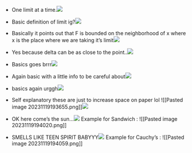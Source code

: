 - One limit at a time.![](https://lh7-us.googleusercontent.com/-VEuqq4g8XRCApYd75f5SFiqIWRbiWQaBglkH04Et3Un_9ah86-A41QdsgnS518xnN8fYvFBozNCZip8grQvjCMeRqerusq3llVsG_JzzATdaFMT7tSdXMyqotv_WlBUoMoRKfeOY-3SdF-SokQgJAQ)
    
- Basic definition of limit ig?![](https://lh7-us.googleusercontent.com/ya9tsvdfzHXzILFvwu4dIcAjexoJXoCwgqrG4Q8anuzA1V7f7aYPTRFVrk5JYFOnZwzWb8e2y6--pMtk2ZEmYsGCDamMCoaEa-VcKIr1r1yi0lAvBBvVefqSj4rxm0KVBJBxYsTUuReI2lcvu-d0NQk)
    
- Basically it points out that F is bounded on the neighborhood of x where x is the place where we are taking it’s limit![](https://lh7-us.googleusercontent.com/VHuNyYBx7CADci1vg8iZS_-Dg286lOUBoy-6hATgpssA_5orGanhT4IaJtSpnAV-gxeuRFlkYceCAk6HB0bdo3QP4tmynBKG-f_hQlRrxADlnYlYxHUTzMQyRH1OGnxMhBlEQtXNQpTVAWLBq7yjaU0)
    
- Yes because delta can be as close to the point..![](https://lh7-us.googleusercontent.com/R9ptIbTnqsIXCJMUtBYjXwU73vHFpsAyi7GjnQ8cGRRh0Z_lW-wX1LFTn3FBjJ_M2Xv2P10Wj2CLL9TnOgq4eoTCtLEktHsz3xRJUjER61G7-V8pgFKxX65EUUZXFtmzPSUTYPIgEXkCowCfoog8Q_M)
    
- Basics goes brrr![](https://lh7-us.googleusercontent.com/7t0KHkqouvcLBeArQAAuQinbFdxUi7CzqElPyRb3NFdhU8icWWkjlxfMs9wWzhdicmq7Yimv4aArB0TpXySTkcTx-jYmYpLuc2Wl3zygFb6B2q-vQ8oYz-Qc850y2JgVsB_ObdbotyFmwi6jbNHLc1c)
    
- Again basic with a little info to be careful about![](https://lh7-us.googleusercontent.com/6QEZVSRuLChcl_B8SZpqfGt5kteEV8FWCk45z27dL55cih__8smzck60XwHEEn3un9DrUziRgGnI-pOauu8QE8oqdpDAVFeAJZaNkM9i9uv6_5-5gSpqA9xvZ-6KN3TWunClY_mIuDo19_TAoT7nHFA)
    
- basics again urggh![](https://lh7-us.googleusercontent.com/yXvpJqHpd_rczCYOdU1OYoRuvl1pUXoZXQwC9xMoLDQFODOyEdTcCeYQo8fPbJK4IB_hEvSudaJ5aVT1gFkN_LSkV8gtkCaU_E14tgnsoIWNaDfAVhI0wqVReKMlod73qlCZbhc1dVHHQ4G9v1YDiko)
    
- Self explanatory these are just to increase space on paper lol ![[Pasted image 20231119193655.png]]![](https://lh7-us.googleusercontent.com/5L1KRSda2qBE2dHKje50MD8Q8rKCpjI4asfaMULXf8AaEWzRe56xZA7L472GnniN9R9_piKSF4aQtuu8eLJkswxpGo2AhmLajn5K2W3nmM2d0F75K8NB5AQ7MEbWx8DhutI_4Bb_PRZduu4cq1nO288)
    
- OK here come’s the sun...![](https://lh7-us.googleusercontent.com/m5ZaaGhJnasw6Kbl_28Aybc7CdjjjvDxQbqz4YoE2d6I1KvPj1k-rxFPam_o8L_k9Gxc1XP12CQACpPosMDxwIyoevLm7PVTZT_xzzQPCDELar6Kf9HlN6Ofw3LQIt05KneiIRMH3i14YOrU8eNBFQ4)
    Example for Sandwich :
    ![[Pasted image 20231119194020.png]]
    
- SMELLS LIKE TEEN SPIRIT BABYYY![](https://lh7-us.googleusercontent.com/zakuzyg_SNnzm2nHjE242CUi7F7doy_WyNvuhxyPw-SdDQkrP5Y2a6SGesYKzHD1ni8cF0WNx9ZRxhy3vUw5imusVDD44aWolz1VYXgfLLT_79Kq8yNl8HyLpTG4CRufGs52w1L0Wl-27QN-lsoWIMs)
    Example for Cauchy’s :
    ![[Pasted image 20231119194059.png]]
